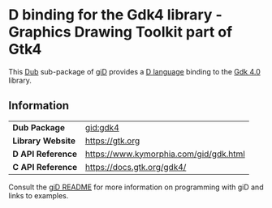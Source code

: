 # D binding for the Gdk4 library - Graphics Drawing Toolkit part of Gtk4

This [Dub](https://dub.pm/) sub-package of [giD](https://gid.dub.pm) provides a [D language](https://www.dlang.org) binding to the [Gdk 4.0](https://gtk.org) library.

## Information

|     |     |
| --- | --- |
| **Dub Package**          | [gid:gdk4](https://code.dlang.org/packages/gid%3Agdk4)                           |
| **Library Website**      | https://gtk.org                                                                  |
| **D API Reference**      | https://www.kymorphia.com/gid/gdk.html                                           |
| **C API Reference**      | https://docs.gtk.org/gdk4/                                                       |

Consult the [giD README](https://github.com/Kymorphia/gid) for more information on programming with giD and links to examples.

